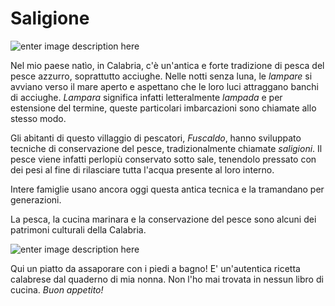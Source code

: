 # Saligione

![enter image description here](cqlct_IG_20200730_sea19.jpg)

Nel mio paese natìo, in Calabria, c'è un'antica e forte tradizione di pesca del pesce azzurro, soprattutto acciughe. Nelle notti senza luna, le *lampare* si avviano verso il mare aperto e aspettano che le loro luci attraggano banchi di acciughe. *Lampara* significa infatti letteralmente *lampada* e per estensione del termine, queste particolari imbarcazioni sono chiamate allo stesso modo.

Gli abitanti di questo villaggio di pescatori, *Fuscaldo*, hanno sviluppato tecniche di conservazione del pesce, tradizionalmente chiamate *saligioni*. Il pesce viene infatti perlopiù conservato sotto sale, tenendolo pressato con dei pesi al fine di rilasciare tutta l'acqua presente al loro interno.

Intere famiglie usano ancora oggi questa antica tecnica e la tramandano per generazioni. 

La pesca, la cucina marinara e la conservazione del pesce sono alcuni dei patrimoni culturali della Calabria.

![enter image description here](cqlct_IG_calabria11.jpg) 

Qui un piatto da assaporare con i piedi a bagno! 
E' un'autentica ricetta calabrese dal quaderno di mia nonna.
Non l'ho mai trovata in nessun libro di cucina.
*Buon appetito!*